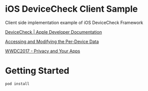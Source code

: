 # iOS DeviceCheck Client Sample
Client side implementation example of iOS DeviceCheck Framework

[DeviceCheck | Apple Developer Documentation](https://developer.apple.com/documentation/devicecheck)

[Accessing and Modifying the Per-Device Data](https://developer.apple.com/documentation/devicecheck/accessing_and_modifying_the_per_device_data)

[WWDC2017 - Privacy and Your Apps](https://developer.apple.com/videos/play/wwdc2017/702/)

# Getting Started
```shell
pod install
```
